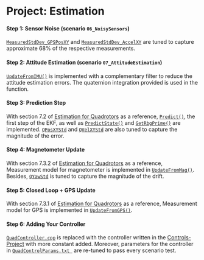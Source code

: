 # Project: Estimation

#### Step 1: Sensor Noise (scenario `06_NoisySensors`)
[`MeasuredStdDev_GPSPosXY`](https://github.com/thhuang/NOTES-FCND/blob/master/Course04/Estimation-Project/config/06_SensorNoise.txt#L3) and [`MeasuredStdDev_AccelXY`](https://github.com/thhuang/NOTES-FCND/blob/master/Course04/Estimation-Project/config/06_SensorNoise.txt#L4) are tuned to capture approximate 68% of the respective measurements.

#### Step 2: Attitude Estimation (scenario `07_AttitudeEstimation`)
[`UpdateFromIMU()`](https://github.com/thhuang/NOTES-FCND/blob/master/Course04/Estimation-Project/src/QuadEstimatorEKF.cpp#L74-L121) is implemented with a complementary filter to reduce the attitude estimation errors. The quaternion
integration provided is used in the function. 

#### Step 3: Prediction Step
With section 7.2 of [Estimation for Quadrotors](https://www.overleaf.com/read/vymfngphcccj#/54894644/) as a reference, [`Predict()`](https://github.com/thhuang/NOTES-FCND/blob/master/Course04/Estimation-Project/src/QuadEstimatorEKF.cpp#L225-L283), the first step of the EKF, as well as [`PredictState()`](https://github.com/thhuang/NOTES-FCND/blob/master/Course04/Estimation-Project/src/QuadEstimatorEKF.cpp#L146-L184) and [`GetRbgPrime()`](https://github.com/thhuang/NOTES-FCND/blob/master/Course04/Estimation-Project/src/QuadEstimatorEKF.cpp#L186-L223) are implemented. [`QPosXYStd`](https://github.com/thhuang/NOTES-FCND/blob/master/Course04/Estimation-Project/config/QuadEstimatorEKF.txt#L8) and [`QVelXYStd`](https://github.com/thhuang/NOTES-FCND/blob/master/Course04/Estimation-Project/config/QuadEstimatorEKF.txt#L10) are also tuned to capture the magnitude of the error.

#### Step 4: Magnetometer Update
With section 7.3.2 of [Estimation for Quadrotors](https://www.overleaf.com/read/vymfngphcccj#/54894644/) as a reference, Measurement model for magnetometer is implemented in [`UpdateFromMag()`](https://github.com/thhuang/NOTES-FCND/blob/master/Course04/Estimation-Project/src/QuadEstimatorEKF.cpp#L309-L335). Besides, [`QYawStd`](https://github.com/thhuang/NOTES-FCND/blob/master/Course04/Estimation-Project/config/QuadEstimatorEKF.txt#L12) is tuned to capture the magnitude of the drift. 

#### Step 5: Closed Loop + GPS Update
With section 7.3.1 of [Estimation for Quadrotors](https://www.overleaf.com/read/vymfngphcccj#/54894644/) as a reference, Measurement model for GPS is implemented in [`UpdateFromGPS()`](https://github.com/thhuang/NOTES-FCND/blob/master/Course04/Estimation-Project/src/QuadEstimatorEKF.cpp#L285-L307).

#### Step 6: Adding Your Controller
[`QuadController.cpp`](https://github.com/thhuang/NOTES-FCND/blob/master/Course04/Estimation-Project/src/QuadControl.cpp) is replaced with the controller written in the [Controls-Project](https://github.com/thhuang/NOTES-FCND/tree/master/Course03/Controls-Project) with more constant added. Moreover, parameters for the controller in [`QuadControlParams.txt
`](https://github.com/thhuang/NOTES-FCND/blob/master/Course04/Estimation-Project/config/QuadControlParams.txt) are re-tuned to pass every scenario test.